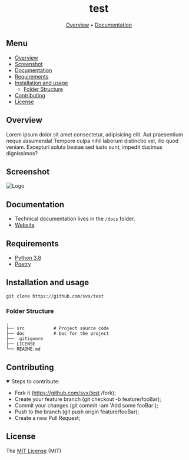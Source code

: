 <div align="center">

# test


[Overview](#overview)
•
[Documentation](#documentation)

</div>

## Menu

- [Overview](#overview)
- [Screenshot](#screenshot)
- [Documentation](#documentation)
- [Requirements](#requirements)
- [Installation and usage](#installation-and-usage)
  - [Folder Structure](#folder-structure)
- [Contributing](#contributing)
- [License](#license)

## Overview

Lorem ipsum dolor sit amet consectetur, adipisicing elit.
Aut praesentium neque assumenda! Tempore culpa nihil laborum distinctio vel, illo quod veniam.
Excepturi soluta beatae sed iusto sunt, impedit ducimus dignissimos?

## Screenshot

![Logo](https://via.placeholder.com/750x500)

## Documentation

- Technical documentation lives in the `/docs` folder.
- [Website](https://example.com)

## Requirements

- [Python 3.8](https://www.python.org/)
- [Poetry](https://python-poetry.org/)

## Installation and usage

```shell
git clone https://github.com/svx/test

```

### Folder Structure

```shell
.
├── src           # Project source code
├── doc           # Doc for the project
├── .gitignore
├── LICENSE
└── README.md
```

## Contributing

<details open>
<summary> Steps to contribute: </summary>

- Fork it (https://github.com/svx/test
/fork);
- Create your feature branch (git checkout -b feature/fooBar);
- Commit your changes (git commit -am 'Add some fooBar');
- Push to the branch (git push origin feature/fooBar);
- Create a new Pull Request;

</details>

## License

The [MIT License]() (MIT)
